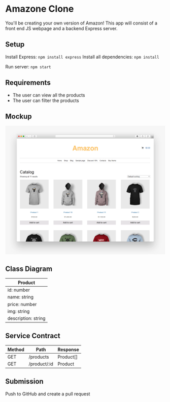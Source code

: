 # Amazone Clone

You'll be creating your own version of Amazon! This app will consist of a front end JS webpage and a backend Express server.

## Setup
Install Express: 
`npm install express`
Install all dependencies: 
`npm install`

Run server: 
`npm start`

## Requirements
* The user can view all the products
* The user can filter the products

## Mockup
![mockup](assets/mockup.png)

## Class Diagram
|Product|
| - |
| id: number |
| name: string |
| price: number |
| img: string |
| description: string |

## Service Contract
|Method|Path|Response|
|-|-|-|
| GET | /products | Product[] |
| GET | /product/:id | Product |

## Submission
Push to GitHub and create a pull request
